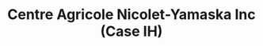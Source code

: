 ---
title: "Centre Agricole Nicolet-Yamaska Inc (Case IH)"
url: /nicolet/centre-agricole-nicolet-yamaska-inc-case-ih/
shop: Landwirtschaftlich
---